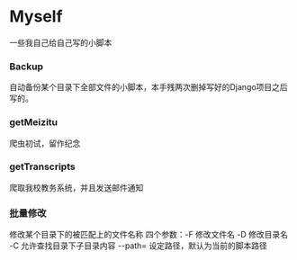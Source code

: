 # Myself
一些我自己给自己写的小脚本

### Backup
自动备份某个目录下全部文件的小脚本，本手残两次删掉写好的Django项目之后写的。

### getMeizitu
爬虫初试，留作纪念

### getTranscripts
爬取我校教务系统，并且发送邮件通知

### 批量修改
修改某个目录下的被匹配上的文件名称
四个参数：-F 修改文件名 -D 修改目录名 -C 允许查找目录下子目录内容 --path= 设定路径，默认为当前的脚本路径
